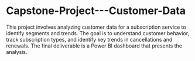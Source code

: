 # Capstone-Project---Customer-Data
This project involves analyzing customer data for a subscription service to identify segments and trends. The goal is to understand customer behavior, track subscription types, and identify key trends in cancellations and renewals. The final deliverable is a Power BI dashboard that presents the analysis.

